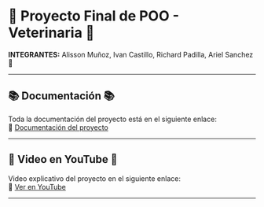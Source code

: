 # 🐾 Proyecto Final de POO - Veterinaria 🐾

**INTEGRANTES:** Alisson Muñoz, Ivan Castillo, Richard Padilla, Ariel Sanchez 🌟

---

## 📚 Documentación 📚

Toda la documentación del proyecto está en el siguiente enlace:  
🔗 [Documentación del proyecto](https://epnecuador-my.sharepoint.com/:f:/g/personal/richard_padilla_epn_edu_ec/EqtsC8arBKJNvTB5bgMPd5IBUp3cqpY51sZFFVENUWY1OQ?e=3zoh2M)  

---

## 🎥 Video en YouTube 🎥

Video explicativo del proyecto en el siguiente enlace:  
🔗 [Ver en YouTube](https://youtu.be/HR-jB7QAqS0?si=FBz6q7FqMENhA1lB)  

---


